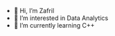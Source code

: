 - 👋 Hi, I’m Zafril
- 👀 I’m interested in Data Analytics
- 🌱 I’m currently learning C++
  

<!---
zafrilll/zafrilll is a ✨ special ✨ repository because its `README.md` (this file) appears on your GitHub profile.
You can click the Preview link to take a look at your changes.
--->
